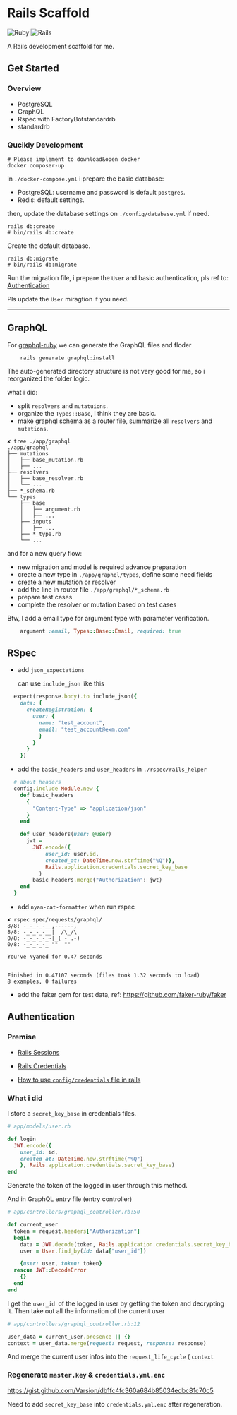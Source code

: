 # Rails Scaffold

![Ruby](https://img.shields.io/badge/Ruby-3.1.0-red) ![Rails](https://img.shields.io/badge/Rails-7.0-red)

A Rails development scaffold for me.

## Get Started

### Overview

- PostgreSQL
- GraphQL
- Rspec with FactoryBotstandardrb
- standardrb

### Qucikly Development

```shell
# Please implement to download&open docker
docker composer-up
```

in `./docker-compose.yml` i prepare the basic database:

- PostgreSQL: username and password is default `postgres`.
- Redis: default settings.

then, update the database settings on `./config/database.yml` if need.

```shell
rails db:create
# bin/rails db:create
```

Create the default database.

```shell
rails db:migrate
# bin/rails db:migrate
```

Run the migration file, i prepare the `User` and basic authentication, pls ref to: [Authentication](#Authentication)

Pls update the `User` miragtion if you need.

---

## GraphQL

For [graphql-ruby](https://graphql-ruby.org) we can generate the GraphQL files and floder

```shell
	rails generate graphql:install
```

The auto-generated directory structure is not very good for me, so i reorganized the folder logic.

what i did:

- split `resolvers` and `mutatuions`.
- organize the `Types::Base`, i think they are basic.
- make graphql schema as a router file, summarize all `resolvers` and `mutations`.

```shell
✘ tree ./app/graphql
./app/graphql
├── mutations
│   ├── base_mutation.rb
│   ├── ...
├── resolvers
│   ├── base_resolver.rb
│   └── ...
├── *_schema.rb
└── types
    ├── base
    │   ├── argument.rb
    │   ├── ...
    ├── inputs
    │   ├── ...
    ├── *_type.rb
    └── ...
```

and for a new query flow:

- new migration and model is required advance preparation
- create a new type in `./app/graphql/types`, define some need fields
- create a new mutation or resolver
- add the line in router file `./app/graphql/*_schema.rb`
- prepare test cases
- complete the resolver or mutation based on test cases

Btw, I add a email type for argument type with parameter verification.

```ruby
	argument :email, Types::Base::Email, required: true
```

## RSpec

- add `json_expectations`

  can use `include_json` like this

```ruby
  expect(response.body).to include_json({
    data: {
      createRegistration: {
        user: {
          name: "test_account",
          email: "test_account@exm.com"
          }
        }
      }
    })
```

- add the `basic_headers` and `user_headers` in `./rspec/rails_helper`

```ruby
  # about headers
  config.include Module.new {
    def basic_headers
      {
        "Content-Type" => "application/json"
      }
    end

    def user_headers(user: @user)
      jwt =
        JWT.encode({
            user_id: user.id,
            created_at: DateTime.now.strftime("%Q")},
            Rails.application.credentials.secret_key_base
          )
        basic_headers.merge("Authorization": jwt)
    end
  }
```

- add `nyan-cat-formatter` when run rspec

```shell
✘ rspec spec/requests/graphql/                               
8/8: -_-_-_-__,------,   
8/8: -_-_-_-__|  /\_/\ 
0/8: -_-_-_-_~|_( - .-)  
0/8: -_-_-_-_ ""  "" 

You've Nyaned for 0.47 seconds


Finished in 0.47107 seconds (files took 1.32 seconds to load)
8 examples, 0 failures
```

- add the faker gem for test data, ref: https://github.com/faker-ruby/faker

## Authentication

### Premise

- [Rails Sessions](https://edgeguides.rubyonrails.org/security.html#sessions)

- [Rails Credentials](https://www.freshworks.com/eng-blogs/managing-rails-application-secrets-with-encrypted-credentials-blog/)

- [How to use `config/credentials` file in rails](https://dev.to/vishal8236/how-to-use-config-credentials-file-in-rails-j)

### What i did

I store a `secret_key_base` in credentials files.

```ruby
# app/models/user.rb

def login
  JWT.encode({
    user_id: id,
    created_at: DateTime.now.strftime("%Q")
    }, Rails.application.credentials.secret_key_base)
end
```

Generate the token of the logged in user through this method.

And in GraphQL entry file (entry controller)

```ruby
# app/controllers/graphql_controller.rb:50

def current_user
  token = request.headers["Authorization"]
  begin
    data = JWT.decode(token, Rails.application.credentials.secret_key_base)[0]
    user = User.find_by(id: data["user_id"])

    {user: user, token: token}
  rescue JWT::DecodeError
    {}
  end
end
```

I get the `user_id `of the logged in user by getting the token and decrypting it. Then take out all the information of the current user

```ruby
# app/controllers/graphql_controller.rb:12

user_data = current_user.presence || {}
context = user_data.merge(request: request, response: response)
```

And merge the current user infos into the `request_life_cycle` ( `context`

### Regenerate `master.key` & `credentials.yml.enc`

https://gist.github.com/Varsion/db1fc4fc360a684b85034edbc81c70c5

Need to add `secret_key_base` into `credentials.yml.enc` after regeneration.
